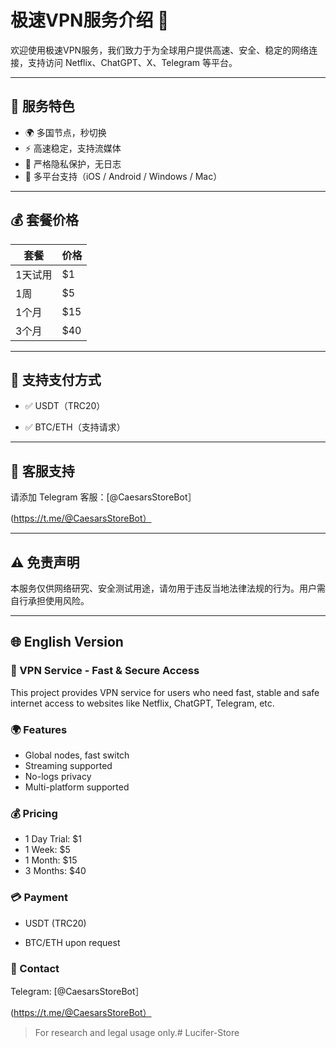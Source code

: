 # 极速VPN服务介绍 🚀

欢迎使用极速VPN服务，我们致力于为全球用户提供高速、安全、稳定的网络连接，支持访问 Netflix、ChatGPT、X、Telegram 等平台。

---

## 🧩 服务特色

- 🌍 多国节点，秒切换
- ⚡ 高速稳定，支持流媒体
- 🔐 严格隐私保护，无日志
- 📱 多平台支持（iOS / Android / Windows / Mac）

---

## 💰 套餐价格

| 套餐       | 价格 |
|------------|------|
| 1天试用     | $1   |
| 1周        | $5   |
| 1个月      | $15  |
| 3个月      | $40  |

---

## 🧾 支持支付方式

- ✅ USDT（TRC20）

- ✅ BTC/ETH（支持请求）

---

## 📩 客服支持

请添加 Telegram 客服：[@CaesarsStoreBot］

(https://t.me/@CaesarsStoreBot）

---

## ⚠️ 免责声明

本服务仅供网络研究、安全测试用途，请勿用于违反当地法律法规的行为。用户需自行承担使用风险。

---

## 🌐 English Version

### 🚀 VPN Service - Fast & Secure Access

This project provides VPN service for users who need fast, stable and safe internet access to websites like Netflix, ChatGPT, Telegram, etc.

### 🌍 Features

- Global nodes, fast switch
- Streaming supported
- No-logs privacy
- Multi-platform supported

### 💰 Pricing

- 1 Day Trial: $1  
- 1 Week: $5  
- 1 Month: $15  
- 3 Months: $40

### 💳 Payment

- USDT (TRC20)

- BTC/ETH upon request

### 📩 Contact

Telegram: [@CaesarsStoreBot］

(https://t.me/@CaesarsStoreBot）

> For research and legal usage only.# Lucifer-Store
